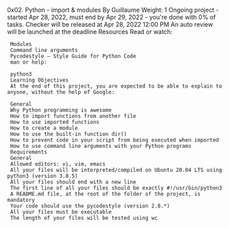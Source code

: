 0x02. Python - import & modules
 By Guillaume
  Weight: 1
   Ongoing project - started Apr 28, 2022, must end by Apr 29, 2022 - you're done with 0% of tasks.
    Checker will be released at Apr 28, 2022 12:00 PM
     An auto review will be launched at the deadline
     Resources
     Read or watch:

     Modules
     Command line arguments
     Pycodestyle – Style Guide for Python Code
     man or help:

     python3
     Learning Objectives
     At the end of this project, you are expected to be able to explain to anyone, without the help of Google:

     General
     Why Python programming is awesome
     How to import functions from another file
     How to use imported functions
     How to create a module
     How to use the built-in function dir()
     How to prevent code in your script from being executed when imported
     How to use command line arguments with your Python programs
     Requirements
     General
     Allowed editors: vi, vim, emacs
     All your files will be interpreted/compiled on Ubuntu 20.04 LTS using python3 (version 3.8.5)
     All your files should end with a new line
     The first line of all your files should be exactly #!/usr/bin/python3
     A README.md file, at the root of the folder of the project, is mandatory
     Your code should use the pycodestyle (version 2.8.*)
     All your files must be executable
     The length of your files will be tested using wc
